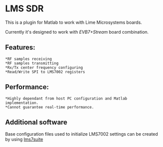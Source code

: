 # LMS SDR

This is a plugin for Matlab to work with Lime Microsystems boards.

Currently it's designed to work with *EVB7+Stream* board combination.

## Features:
    *RF samples receiving
    *RF samples transmitting
    *Rx/Tx center frequency configuring
    *Read/Write SPI to LMS7002 registers
    
## Performance:
    *Highly dependant from host PC configuration and Matlab implementation.
    *Cannot guarantee real-time performance.

## Additional software
Base configuration files used to initialize LMS7002 settings can be created by
using [lms7suite](https://github.com/limemicro/lms7suite/raw/master/build/bin/Release/lms7suite.exe)